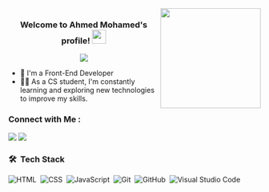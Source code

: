 
<img width="200" align="right" src="https://c.tenor.com/_DOBjnGspYAAAAAM/code-coding.gif">

<h3 align="center">
  Welcome to Ahmed Mohamed's profile!
  <img src="https://media.giphy.com/media/hvRJCLFzcasrR4ia7z/giphy.gif" width="28">
</h3>

<!-- Typing SVG by DenverCoder1 - https://github.com/DenverCoder1/readme-typing-svg -->
<p align="center">
  <a href="https://github.com/DenverCoder1/readme-typing-svg"><img src="https://readme-typing-svg.herokuapp.com/?lines=Front-End%20Web%20Developer;Always%20learning%20new%20things&font=Fira%20Code&center=true&width=440&height=45&color=f75c7e&vCenter=true&size=22"></a>
</p> 

- 🏢 I'm a Front-End Developer
- 👨‍💻 As a CS student, I'm constantly learning and exploring new technologies to improve my skills.

### Connect with Me :

<a href="https://www.linkedin.com/in/ahmedmohamed79" target="_blank"><img src="https://img.shields.io/badge/-Ahmed%20Mohamed-0077B5?style=for-the-badge&logo=Linkedin&logoColor=white"/></a>
<a href="https://t.me/Ahmed_Mo17" target="_blank"><img src="https://img.shields.io/badge/-Ahmed%20Mohamed-0077B5?style=for-the-badge&logo=Telegram&logoColor=white"/></a>


### 🛠 &nbsp;Tech Stack
![HTML](https://img.shields.io/badge/-HTML-05122A?style=flat&logo=HTML5)&nbsp;
![CSS](https://img.shields.io/badge/-CSS-05122A?style=flat&logo=CSS3&logoColor=1572B6)&nbsp;
![JavaScript](https://img.shields.io/badge/-JavaScript-05122A?style=flat&logo=javascript)&nbsp;
![Git](https://img.shields.io/badge/-Git-05122A?style=flat&logo=git)&nbsp;
![GitHub](https://img.shields.io/badge/-GitHub-05122A?style=flat&logo=github)&nbsp;
![Visual Studio Code](https://img.shields.io/badge/-Visual%20Studio%20Code-05122A?style=flat&logo=visualstudiocode&logoColor=007ACC)





